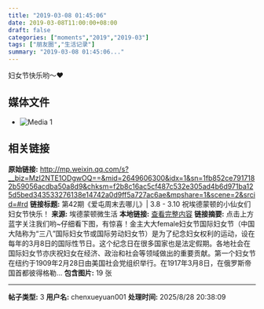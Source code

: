 ```yaml
---
title: "2019-03-08 01:45:06"
date: 2019-03-08T11:00:00+08:00
draft: false
categories: ["moments","2019","2019-03"]
tags: ["朋友圈","生活记录"]
summary: "2019-03-08 01:45:06..."
---
```


妇女节快乐哟～❤️

## 媒体文件

- ![Media 1](/Moments/photos/2019-03-08/201903080145060.jpg)

## 相关链接

**原始链接:** http://mp.weixin.qq.com/s?__biz=MzI2NTE1ODgwOQ==&mid=2649606300&idx=1&sn=1fb852ce7917182b59056acdba50a8d9&chksm=f2b8c16ac5cf487c532e305ad4b6d971ba125d5bed343533276138e14742a0d9ff5a727ac6ae&mpshare=1&scene=2&srcid=#rd
**链接标题:** 第42期《爱屯周末去哪儿》| 3.8 - 3.10 祝埃德蒙顿的小仙女们妇女节快乐！
**来源:** 埃德蒙顿微生活
**本地链接:** [查看完整内容](/link_content/2019/03/2019-03-08-1/link_content/)
**链接摘要:** 点击上方蓝字关注我们哟~仔细看下图，有惊喜！金主大大female妇女节国际妇女节（中国大陆称为“三八”国际妇女节或国际劳动妇女节）是为了纪念妇女权利的运动，设在每年的3月8日的国际性节日。这个纪念日在很多国家也是法定假期。各地社会在国际妇女节亦庆祝妇女在经济、政治和社会等领域做出的重要贡献。第一个妇女节在纽约于1909年2月28日由美国社会党组织举行。在1917年3月8日，在俄罗斯帝国首都彼得格勒...
**包含图片:** 19 张

---

**帖子类型:** 3
**用户名:** chenxueyuan001
**处理时间:** 2025/8/28 20:38:09